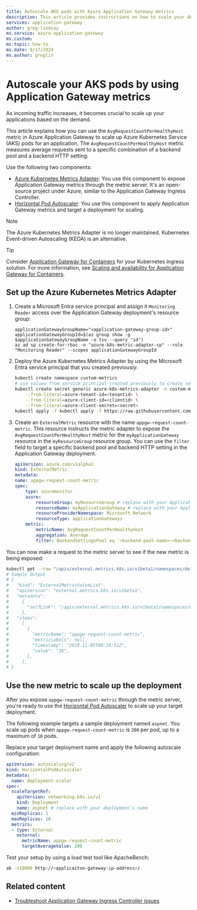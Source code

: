 ```yaml
---
title: Autoscale AKS pods with Azure Application Gateway metrics
description: This article provides instructions on how to scale your AKS backend pods by using Application Gateway metrics and the Azure Kubernetes Metrics Adapter.
services: application-gateway
author: greg-lindsay
ms.service: azure-application-gateway
ms.custom:
ms.topic: how-to
ms.date: 9/17/2024
ms.author: greglin
---
```


# Autoscale your AKS pods by using Application Gateway metrics

As incoming traffic increases, it becomes crucial to scale up your applications based on the demand.

This article explains how you can use the `AvgRequestCountPerHealthyHost` metric in Azure Application Gateway to scale up Azure Kubernetes Service (AKS) pods for an application. The `AvgRequestCountPerHealthyHost` metric measures average requests sent to a specific combination of a backend pool and a backend HTTP setting.

Use the following two components:

- [Azure Kubernetes Metrics Adapter](https://github.com/Azure/azure-k8s-metrics-adapter): You use this component to expose Application Gateway metrics through the metric server. It's an open-source project under Azure, similar to the Application Gateway Ingress Controller.
- [Horizontal Pod Autoscaler](/azure/aks/concepts-scale#horizontal-pod-autoscaler): You use this component to apply Application Gateway metrics and target a deployment for scaling.

> [!NOTE]
> The Azure Kubernetes Metrics Adapter is no longer maintained. Kubernetes Event-driven Autoscaling (KEDA) is an alternative.

> [!TIP]
> Consider [Application Gateway for Containers](for-containers/overview.md) for your Kubernetes ingress solution. For more information, see [Scaling and availability for Application Gateway for Containers](for-containers/scaling-zone-resiliency.md).

## Set up the Azure Kubernetes Metrics Adapter

1. Create a Microsoft Entra service principal and assign it `Monitoring Reader` access over the Application Gateway deployment's resource group:

    ```azurecli
    applicationGatewayGroupName="<application-gateway-group-id>"
    applicationGatewayGroupId=$(az group show -g $applicationGatewayGroupName -o tsv --query "id")
    az ad sp create-for-rbac -n "azure-k8s-metric-adapter-sp" --role "Monitoring Reader" --scopes applicationGatewayGroupId
    ```

1. Deploy the Azure Kubernetes Metrics Adapter by using the Microsoft Entra service principal that you created previously:

    ```bash
    kubectl create namespace custom-metrics
    # use values from service principal created previously to create secret
    kubectl create secret generic azure-k8s-metrics-adapter -n custom-metrics \
        --from-literal=azure-tenant-id=<tenantid> \
        --from-literal=azure-client-id=<clientid> \
        --from-literal=azure-client-secret=<secret>
    kubectl apply -f kubectl apply -f https://raw.githubusercontent.com/Azure/azure-k8s-metrics-adapter/master/deploy/adapter.yaml -n custom-metrics
    ```

1. Create an `ExternalMetric` resource with the name `appgw-request-count-metric`. This resource instructs the metric adapter to expose the `AvgRequestCountPerHealthyHost` metric for the `myApplicationGateway` resource in the `myResourceGroup` resource group. You can use the `filter` field to target a specific backend pool and backend HTTP setting in the Application Gateway deployment.

    ```yaml
    apiVersion: azure.com/v1alpha2
    kind: ExternalMetric
    metadata:
    name: appgw-request-count-metric
    spec:
        type: azuremonitor
        azure:
            resourceGroup: myResourceGroup # replace with your Application Gateway deployment's resource group name
            resourceName: myApplicationGateway # replace with your Application Gateway deployment's name
            resourceProviderNamespace: Microsoft.Network
            resourceType: applicationGateways
        metric:
            metricName: AvgRequestCountPerHealthyHost
            aggregation: Average
            filter: BackendSettingsPool eq '<backend-pool-name>~<backend-http-setting-name>' # optional
    ```

You can now make a request to the metric server to see if the new metric is being exposed:

```bash
kubectl get --raw "/apis/external.metrics.k8s.io/v1beta1/namespaces/default/appgw-request-count-metric"
# Sample Output
# {
#   "kind": "ExternalMetricValueList",
#   "apiVersion": "external.metrics.k8s.io/v1beta1",
#   "metadata":
#     {
#       "selfLink": "/apis/external.metrics.k8s.io/v1beta1/namespaces/default/appgw-request-count-metric",
#     },
#   "items":
#     [
#       {
#         "metricName": "appgw-request-count-metric",
#         "metricLabels": null,
#         "timestamp": "2019-11-05T00:18:51Z",
#         "value": "30",
#       },
#     ],
# }
```

## Use the new metric to scale up the deployment

After you expose `appgw-request-count-metric` through the metric server, you're ready to use the [Horizontal Pod Autoscaler](/azure/aks/concepts-scale#horizontal-pod-autoscaler) to scale up your target deployment.

The following example targets a sample deployment named `aspnet`. You scale up pods when `appgw-request-count-metric` is `200` per pod, up to a maximum of `10` pods.

Replace your target deployment name and apply the following autoscale configuration:

```yaml
apiVersion: autoscaling/v2
kind: HorizontalPodAutoscaler
metadata:
  name: deployment-scaler
spec:
  scaleTargetRef:
    apiVersion: networking.k8s.io/v1
    kind: Deployment
    name: aspnet # replace with your deployment's name
  minReplicas: 1
  maxReplicas: 10
  metrics:
  - type: External
    external:
      metricName: appgw-request-count-metric
      targetAverageValue: 200
```

Test your setup by using a load test tool like ApacheBench:

```bash
ab -n10000 http://<applicaiton-gateway-ip-address>/
```

## Related content

- [Troubleshoot Application Gateway Ingress Controller issues](ingress-controller-troubleshoot.md)
